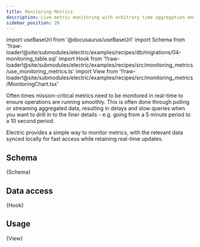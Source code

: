 ```yaml
---
title: Monitoring Metrics
description: Live metric monitoring with arbitrary time aggregation and view window
sidebar_position: 20
---
```


import useBaseUrl from '@docusaurus/useBaseUrl'
import Schema from '!!raw-loader!@site/submodules/electric/examples/recipes/db/migrations/04-monitoring_table.sql'
import Hook from '!!raw-loader!@site/submodules/electric/examples/recipes/src/monitoring_metrics/use_monitoring_metrics.ts'
import View from '!!raw-loader!@site/submodules/electric/examples/recipes/src/monitoring_metrics/MonitoringChart.tsx'

Often times mission-critical metrics need to be monitored in real-time to ensure operations are running smoothly. This is often done through polling or streaming aggregated data, resulting in delays and slow queries when you want to drill in to the finer details - e.g. going from a 5 minute period to a 10 second period.

Electric provides a simple way to monitor metrics, with the relevant data synced locally for fast access while retaining real-time updates.

## Schema

<CodeBlock language="sql">
  {Schema}
</CodeBlock>

## Data access

<CodeBlock language="ts">
  {Hook}
</CodeBlock>

## Usage

<CodeBlock language="tsx">
  {View}
</CodeBlock>
